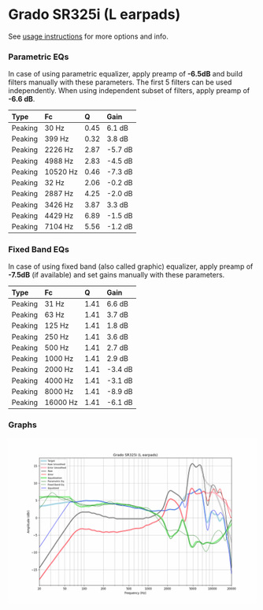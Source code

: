 # Grado SR325i (L earpads)
See [usage instructions](https://github.com/jaakkopasanen/AutoEq#usage) for more options and info.

### Parametric EQs
In case of using parametric equalizer, apply preamp of **-6.5dB** and build filters manually
with these parameters. The first 5 filters can be used independently.
When using independent subset of filters, apply preamp of **-6.6 dB**.

| Type    | Fc       |    Q | Gain    |
|:--------|:---------|:-----|:--------|
| Peaking | 30 Hz    | 0.45 | 6.1 dB  |
| Peaking | 399 Hz   | 0.32 | 3.8 dB  |
| Peaking | 2226 Hz  | 2.87 | -5.7 dB |
| Peaking | 4988 Hz  | 2.83 | -4.5 dB |
| Peaking | 10520 Hz | 0.46 | -7.3 dB |
| Peaking | 32 Hz    | 2.06 | -0.2 dB |
| Peaking | 2887 Hz  | 4.25 | -2.0 dB |
| Peaking | 3426 Hz  | 3.87 | 3.3 dB  |
| Peaking | 4429 Hz  | 6.89 | -1.5 dB |
| Peaking | 7104 Hz  | 5.56 | -1.2 dB |

### Fixed Band EQs
In case of using fixed band (also called graphic) equalizer, apply preamp of **-7.5dB**
(if available) and set gains manually with these parameters.

| Type    | Fc       |    Q | Gain    |
|:--------|:---------|:-----|:--------|
| Peaking | 31 Hz    | 1.41 | 6.6 dB  |
| Peaking | 63 Hz    | 1.41 | 3.7 dB  |
| Peaking | 125 Hz   | 1.41 | 1.8 dB  |
| Peaking | 250 Hz   | 1.41 | 3.6 dB  |
| Peaking | 500 Hz   | 1.41 | 2.7 dB  |
| Peaking | 1000 Hz  | 1.41 | 2.9 dB  |
| Peaking | 2000 Hz  | 1.41 | -3.4 dB |
| Peaking | 4000 Hz  | 1.41 | -3.1 dB |
| Peaking | 8000 Hz  | 1.41 | -8.9 dB |
| Peaking | 16000 Hz | 1.41 | -6.1 dB |

### Graphs
![](./Grado%20SR325i%20(L%20earpads).png)
